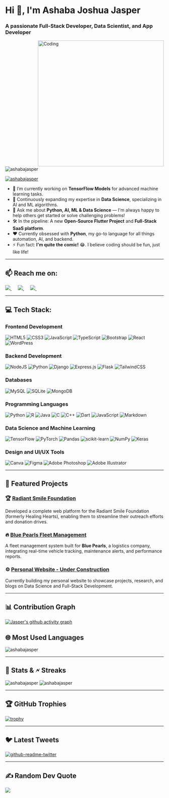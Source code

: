 # Hi 👋, I'm Ashaba Joshua Jasper
             
### A passionate Full-Stack Developer, Data Scientist, and App Developer
        
<img align="right" alt="Coding" width="400" src="https://camo.githubusercontent.com/8189e5e3e5c0848ed6d22ea591e0cf962323ec716135617e1a3e25aae9cfe71d/68747470733a2f2f74656368737461636b2d67656e657261746f722e76657263656c2e6170702f707974686f6e2d69636f6e2e737667" />
   
<p align="left"> 
  <img src="https://komarev.com/ghpvc/?username=AshabaJasper&label=Profile%20views&color=0e75b6&style=flat" alt="ashabajasper" /> 
</p>
 
<p align="left"> 
  <a href="https://twitter.com/ashaba_jasper" target="_blank">
    <img src="https://img.shields.io/twitter/follow/ashaba_jasper?logo=twitter&style=for-the-badge" alt="ashabajasper" />
  </a> 
</p>
 
- 🔭 I’m currently working on **TensorFlow Models** for advanced machine learning tasks.
- 🌱 Continuously expanding my expertise in **Data Science**, specializing in AI and ML algorithms.
- 💬 Ask me about **Python, AI, ML & Data Science** — I'm always happy to help others get started or solve challenging problems!
- 🛠️ In the pipeline: A new **Open-Source Flutter Project** and **Full-Stack SaaS platform**.
- ❤️ Currently obsessed with **Python**, my go-to language for all things automation, AI, and backend.
- ⚡ Fun fact: **I'm quite the comic!** 😂. I believe coding should be fun, just like life!

---

<h2 align="left">📫 Reach me on:</h2>
<p align="left">
   <a target="_blank" href="https://www.linkedin.com/in/ashaba-jasper-29621b241/">
     <img src="https://img.shields.io/badge/linkedin-%230077B5.svg?&style=for-the-badge&logo=linkedin&logoColor=white" />
   </a>&nbsp;&nbsp;&nbsp;&nbsp;
   <a target="_blank" href="https://twitter.com/ashaba_jasper">
     <img src="https://img.shields.io/badge/twitter-%231DA1F2.svg?&style=for-the-badge&logo=twitter&logoColor=white" />
   </a>&nbsp;&nbsp;&nbsp;&nbsp;
   <a href="mailto:ashabajasper@gmail.com?subject=Hello%20Ashaba,%20From%20Github">
     <img src="https://img.shields.io/badge/gmail-%23D14836.svg?&style=for-the-badge&logo=gmail&logoColor=white" />
   </a>&nbsp;&nbsp;&nbsp;&nbsp;
</p>

---

## 💻 Tech Stack:

### Frontend Development
![HTML5](https://img.shields.io/badge/html5-%23E34F26.svg?style=for-the-badge&logo=html5&logoColor=white)
![CSS3](https://img.shields.io/badge/css3-%231572B6.svg?style=for-the-badge&logo=css3&logoColor=white)
![JavaScript](https://img.shields.io/badge/javascript-%23323330.svg?style=for-the-badge&logo=javascript&logoColor=%23F7DF1E)
![TypeScript](https://img.shields.io/badge/typescript-%23007ACC.svg?style=for-the-badge&logo=typescript&logoColor=white)
![Bootstrap](https://img.shields.io/badge/bootstrap-%23563D7C.svg?style=for-the-badge&logo=bootstrap&logoColor=white)
![React](https://img.shields.io/badge/react-%2320232a.svg?style=for-the-badge&logo=react&logoColor=%2361DAFB)
![WordPress](https://img.shields.io/badge/WordPress-%23117AC9.svg?style=for-the-badge&logo=WordPress&logoColor=white)

### Backend Development
![NodeJS](https://img.shields.io/badge/node.js-6DA55F?style=for-the-badge&logo=node.js&logoColor=white)
![Python](https://img.shields.io/badge/python-3670A0?style=for-the-badge&logo=python&logoColor=ffdd54)
![Django](https://img.shields.io/badge/django-%23092E20.svg?style=for-the-badge&logo=django&logoColor=white)
![Express.js](https://img.shields.io/badge/express.js-%23404d59.svg?style=for-the-badge&logo=express&logoColor=%2361DAFB)
![Flask](https://img.shields.io/badge/flask-%23000.svg?style=for-the-badge&logo=flask&logoColor=white)
![TailwindCSS](https://img.shields.io/badge/tailwindcss-%2338B2AC.svg?style=for-the-badge&logo=tailwind-css&logoColor=white)

### Databases
![MySQL](https://img.shields.io/badge/mysql-%2300f.svg?style=for-the-badge&logo=mysql&logoColor=white)
![SQLite](https://img.shields.io/badge/sqlite-%2307405e.svg?style=for-the-badge&logo=sqlite&logoColor=white)
![MongoDB](https://img.shields.io/badge/MongoDB-%234ea94b.svg?style=for-the-badge&logo=mongodb&logoColor=white)

### Programming Languages
![Python](https://img.shields.io/badge/python-3670A0?style=for-the-badge&logo=python&logoColor=ffdd54)
![R](https://img.shields.io/badge/r-%23276DC3.svg?style=for-the-badge&logo=r&logoColor=white)
![Java](https://img.shields.io/badge/java-%23ED8B00.svg?style=for-the-badge&logo=java&logoColor=white)
![C](https://img.shields.io/badge/c-%2300599C.svg?style=for-the-badge&logo=c&logoColor=white)
![C++](https://img.shields.io/badge/c++-%2300599C.svg?style=for-the-badge&logo=c%2B%2B&logoColor=white)
![Dart](https://img.shields.io/badge/dart-%230175C2.svg?style=for-the-badge&logo=dart&logoColor=white)
![JavaScript](https://img.shields.io/badge/javascript-%23323330.svg?style=for-the-badge&logo=javascript&logoColor=%23F7DF1E)
![Markdown](https://img.shields.io/badge/markdown-%23000000.svg?style=for-the-badge&logo=markdown&logoColor=white)

### Data Science and Machine Learning
![TensorFlow](https://img.shields.io/badge/TensorFlow-%23FF6F00.svg?style=for-the-badge&logo=TensorFlow&logoColor=white)
![PyTorch](https://img.shields.io/badge/PyTorch-%23EE4C2C.svg?style=for-the-badge&logo=PyTorch&logoColor=white)
![Pandas](https://img.shields.io/badge/pandas-%23150458.svg?style=for-the-badge&logo=pandas&logoColor=white)
![scikit-learn](https://img.shields.io/badge/scikit--learn-%23F7931E.svg?style=for-the-badge&logo=scikit-learn&logoColor=white)
![NumPy](https://img.shields.io/badge/numpy-%23013243.svg?style=for-the-badge&logo=numpy&logoColor=white)
![Keras](https://img.shields.io/badge/Keras-%23D00000.svg?style=for-the-badge&logo=Keras&logoColor=white)

### Design and UI/UX Tools
![Canva](https://img.shields.io/badge/Canva-%2300C4CC.svg?style=for-the-badge&logo=Canva&logoColor=white)
![Figma](https://img.shields.io/badge/figma-%23F24E1E.svg?style=for-the-badge&logo=figma&logoColor=white)
![Adobe Photoshop](https://img.shields.io/badge/adobephotoshop-%2331A8FF.svg?style=for-the-badge&logo=adobephotoshop&logoColor=white)
![Adobe Illustrator](https://img.shields.io/badge/adobe%20illustrator-%23FF9A00.svg?style=for-the-badge&logo=adobe%20illustrator&logoColor=white)

---

## 🚀 Featured Projects

### 🏆 [Radiant Smile Foundation](https://github.com/AshabaJasper/RadiantSmileFoundation)
Developed a complete web platform for the Radiant Smile Foundation (formerly Healing Hearts), enabling them to streamline their outreach efforts and donation drives.

### 🔥 [Blue Pearls Fleet Management](https://github.com/AshabaJasper/BluePearlsFleet)
A fleet management system built for **Blue Pearls**, a logistics company, integrating real-time vehicle tracking, maintenance alerts, and performance reports.

### ⚙️ [Personal Website - Under Construction](https://github.com/AshabaJasper/PersonalSite)
Currently building my personal website to showcase projects, research, and blogs on Data Science and Full-Stack Development.

---

## 📊 Contribution Graph

[![Jasper's github activity graph](https://github-readme-activity-graph.vercel.app/graph?username=AshabaJasper&theme=xcode)](https://github.com/AshabaJasper/github-readme-activity-graph)

## 🌐 Most Used Languages

<p><img align="center" src="https://github-readme-stats.vercel.app/api/top-langs?username=AshabaJasper&show_icons=true&locale=en&layout=compact&theme=tokyonight" alt="ashabajasper" /></p>
  
---

## 📗 Stats & 🗲 Streaks

<p><img align="center" src="https://github-readme-stats.vercel.app/api?username=AshabaJasper&show_icons=true&locale=en&theme=tokyonight" alt="ashabajasper" /> 
<img align="center" src="https://github-readme-streak-stats.herokuapp.com/?user=AshabaJasper&&theme=tokyonight" alt="ashabajasper" /></p>

---

## 🏆 GitHub Trophies

[![trophy](https://github-profile-trophy.vercel.app/?username=AshabaJasper&row=1&theme=tokyonight)](https://github.com/AshabaJasper/github-profile-trophy)

---

## 🐦 Latest Tweets

[![github-readme-twitter](https://github-readme-twitter.gazf.vercel.app/api?id=ashaba_jasper&layout=wide)](https://twitter.com/ashaba_jasper)

---

## ✍️ Random Dev Quote

![](https://quotes-github-readme.vercel.app/api?type=horizontal&theme=radical)
